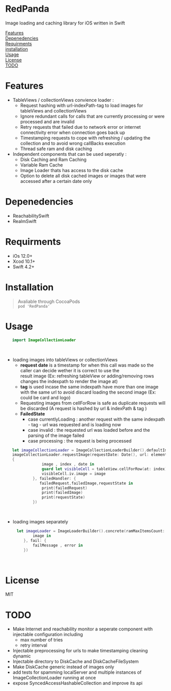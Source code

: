 # RedPanda
Image loading and caching library for iOS written in Swift

[Features](#Features)  
[Depenedencies](#Depenedencies)  
[Requirments](#Requirments)  
[installation](#installation)  
[Usage](#Usage)  
[License](#License)  
[TODO](#TODO)  



# Features
   * TableViews / collectionViews convience loader :
      - Request hashing with url-indexPath-tag to load images for tableViews and collectionViews 
      - Ignore redundant calls for calls that are currently processing or were processed and are invalid 
      - Retry requests that failed due to network error or internet connectivity error when connection goes back up
      - Timestamping requests to cope with refreshing / updating the collection and to avoid wrong callBacks execution
      - Thread safe ram and disk caching 
   * Independent components that can be used seperatly :    
        - Disk Caching and Ram Caching 
        - Variable Ram Cache 
        - Image Loader thats has access to the disk cache 
        - Option to delete all disk cached images or images that were accessed after a certain date only 
# Depenedencies 
  * ReachabilitySwift
  * RealmSwift 
  
  
# Requirments
  * iOs 12.0+
  * Xcod 10.1+
  * Swift 4.2+

# Installation
 > Avaliable through CocoaPods  
  ``` pod 'RedPanda' ```
# Usage
```swift
   import ImageCollectionLoader
```
<br/>

* loading images into tableViews or collectionViews
  - __request date__ is a timestamp for when this call was made so the caller can decide wether it is  correct to use the  
     result image (Ex: refreshing tableView or adding/removing rows changes the indexpath to render the image at)  
  - __tag__ is used incase the same indexpath have more than one image with the same url to avoid discard loading the second 
    image (Ex: could be card and logo)   
  - Requesting images from cellForRow is safe as duplicate requests will be discarded (A request is hashed by url & 
    indexPath & tag ) 
  - __FailedState__ 
    + case currentlyLoading : another request with the same indexpath - tag - url was requested and is loading now
    + case invalid : the requested url was loaded before and the parsing of the image failed
    + case processing : the request is being processed
    
```swift
   let imageCollectionLoader = ImageCollectionLoaderBuilder().defaultImp(ramMaxItemsCount: 60)
   imageCollectionLoader.requestImage(requestDate: Date(), url: element, indexPath: indexPath, tag: "card", successHandler:         
   {
                image , index , date in
                guard let visibleCell = tableView.cellForRow(at: index) as? cell else {return}
                visibleCell.iv.image = image
            }, failedHandler: {
               failedRequest,failedImage,requestState in
                print(failedRequest)
                print(failedImage)
                print(requestState)
            })
```
<br/>  

  * loading images separately

```swift
     let imageLoader = ImageLoaderBuilder().concrete(ramMaxItemsCount: 50).getImageFrom(urlString: "testUrl", completion: {
            image in
        }, fail: {
            failMessage , error in 
        })
```

<br/>

# License
  MIT

# TODO
   
  - Make Internet and reachability monitor a seperate component with injectable configuration including
    + max number of tries 
    + retry interval
  - Injectable preprocessing for urls to make timestamping cleaning dynamic 
  - Injectable directory to DiskCache and DiskCacheFileSystem 
  - Make DiskCache generic instead of images only
  - add tests for spamming localServer and multiple instances of ImageCollectionLoader running at once
  - expose SyncedAccessHashableCollection and improve its api
     
